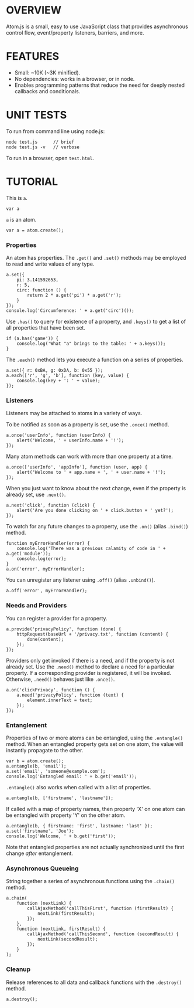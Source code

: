 OVERVIEW
========

Atom.js is a small, easy to use JavaScript class that provides asynchronous
control flow, event/property listeners, barriers, and more.


FEATURES
========

 - Small: ~10K (~3K minified).
 - No dependencies: works in a browser, or in node.
 - Enables programming patterns that reduce the need for deeply nested
   callbacks and conditionals.


UNIT TESTS
==========

To run from command line using node.js:

	node test.js      // brief
	node test.js -v   // verbose

To run in a browser, open `test.html`.


TUTORIAL
========

This is `a`.

	var a

`a` is an atom.

	var a = atom.create();


### Properties

An atom has properties.  The `.get()` and `.set()` methods may be employed to
read and write values of any type.

	a.set({
		pi: 3.141592653,
		r: 5,
		circ: function () {
			return 2 * a.get('pi') * a.get('r');
		}
	});
	console.log('Circumference: ' + a.get('circ')());

Use `.has()` to query for existence of a property, and `.keys()` to get a list
of all properties that have been set.

	if (a.has('game')) {
		console.log('What "a" brings to the table: ' + a.keys());
	}

The `.each()` method lets you execute a function on a series of properties.

	a.set({ r: 0xBA, g: 0xDA, b: 0x55 });
	a.each(['r', 'g', 'b'], function (key, value) {
		console.log(key + ': ' + value);
	});


### Listeners

Listeners may be attached to atoms in a variety of ways.

To be notified as soon as a property is set, use the `.once()` method.

	a.once('userInfo', function (userInfo) {
		alert('Welcome, ' + userInfo.name + '!');
	});

Many atom methods can work with more than one property at a time.

	a.once(['userInfo', 'appInfo'], function (user, app) {
		alert('Welcome to ' + app.name + ', ' + user.name + '!');
	});

When you just want to know about the next change, even if the property is
already set, use `.next()`.

	a.next('click', function (click) {
		alert('Are you done clicking on ' + click.button + ' yet?');
	});

To watch for any future changes to a property, use the `.on()` (alias `.bind()`)
method.

	function myErrorHandler(error) {
		console.log('There was a grevious calamity of code in ' + a.get('module'));
		console.log(error);
	}
	a.on('error', myErrorHandler);

You can unregister any listener using `.off()` (alias `.unbind()`).

	a.off('error', myErrorHandler);


### Needs and Providers

You can register a provider for a property.

	a.provide('privacyPolicy', function (done) {
		httpRequest(baseUrl + '/privacy.txt', function (content) {
			done(content);
		});
	});

Providers only get invoked if there is a need, and if the property is not
already set.  Use the `.need()` method to declare a need for a particular
property.  If a corresponding provider is registered, it will be invoked.
Otherwise, `.need()` behaves just like `.once()`.

	a.on('clickPrivacy', function () {
		a.need('privacyPolicy', function (text) {
			element.innerText = text;
		});
	});


### Entanglement

Properties of two or more atoms can be entangled, using the `.entangle()`
method.  When an entangled property gets set on one atom, the value will
instantly propagate to the other.

	var b = atom.create();
	a.entangle(b, 'email');
	a.set('email', 'someone@example.com');
	console.log('Entangled email: ' + b.get('email'));

`.entangle()` also works when called with a list of properties.

	a.entangle(b, ['firstname', 'lastname']);

If called with a map of property names, then property 'X' on one atom can be
entangled with property 'Y' on the other atom.

	a.entangle(b, { firstname: 'first', lastname: 'last' });
	a.set('firstname', 'Joe');
	console.log('Welcome, ' + b.get('first'));

Note that entangled properties are not actually synchronized until the first
change *after* entanglement.


### Asynchronous Queueing

String together a series of asynchronous functions using the `.chain()` method.

	a.chain(
		function (nextLink) {
			callAjaxMethod('callThisFirst', function (firstResult) {
				nextLink(firstResult);
			});
		},
		function (nextLink, firstResult) {
			callAjaxMethod('callThisSecond', function (secondResult) {
				nextLink(secondResult);
			});
		}
	);


### Cleanup

Release references to all data and callback functions with the `.destroy()`
method.

	a.destroy();
